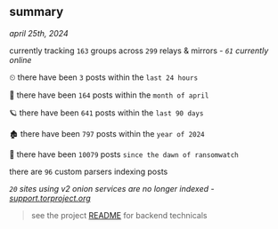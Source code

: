 
## summary
_april 25th, 2024_

currently tracking `163` groups across `299` relays & mirrors - _`61` currently online_

⏲ there have been `3` posts within the `last 24 hours`

🦈 there have been `164` posts within the `month of april`

🪐 there have been `641` posts within the `last 90 days`

🏚 there have been `797` posts within the `year of 2024`

🦕 there have been `10079` posts `since the dawn of ransomwatch`

there are `96` custom parsers indexing posts

_`20` sites using v2 onion services are no longer indexed - [support.torproject.org](https://support.torproject.org/onionservices/v2-deprecation/)_

> see the project [README](https://github.com/joshhighet/ransomwatch#ransomwatch--) for backend technicals
